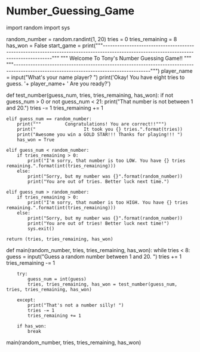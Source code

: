# Number_Guessing_Game
import random
import sys

random_number = random.randint(1, 20)
tries = 0
tries_remaining = 8
has_won = False
start_game = print("""---------------------------------------------------------------------------------------------------------------------------------------"""
"""                                                                         Welcome To Tony's Number Guessing Game!!                                                                              """ 
"""---------------------------------------------------------------------------------------------------------------------------------------""")
player_name = input("What's your name player?    ")
print('Okay! You have eight tries to guess. '+ player_name+ ' Are you ready?')


def test_number(guess_num, tries, tries_remaining, has_won):
    if not guess_num > 0 or not guess_num < 21:
        print("That number is not between 1 and 20.")
        tries -= 1
        tries_remaining += 1

    elif guess_num == random_number:
        print("""         Congratulations! You are correct!!""")
        print("                  It took you {} tries.".format(tries))
        print("Awesome you win a GOLD STAR!!! Thanks for playing!!! ")
        has_won = True

    elif guess_num < random_number:
        if tries_remaining > 0:
            print("I'm sorry, that number is too LOW. You have {} tries remaining.".format(int(tries_remaining)))
        else:
            print("Sorry, but my number was {}".format(random_number))
            print("You are out of tries. Better luck next time.")

    elif guess_num > random_number:
        if tries_remaining > 0:
            print("I'm sorry, that number is too HIGH. You have {} tries remaining.".format(int(tries_remaining)))
        else:
            print("Sorry, but my number was {}".format(random_number))
            print("You are out of tries! Better luck next time!")
            sys.exit()

    return (tries, tries_remaining, has_won)


def main(random_number, tries, tries_remaining, has_won):
    while tries < 8:
        guess = input("Guess a random number between 1 and 20.      ")
        tries += 1
        tries_remaining -= 1

        try:
            guess_num = int(guess)
            tries, tries_remaining, has_won = test_number(guess_num, tries, tries_remaining, has_won)

        except:
            print("That's not a number silly! ")
            tries -= 1
            tries_remaining += 1

        if has_won:
            break

main(random_number, tries, tries_remaining, has_won)
